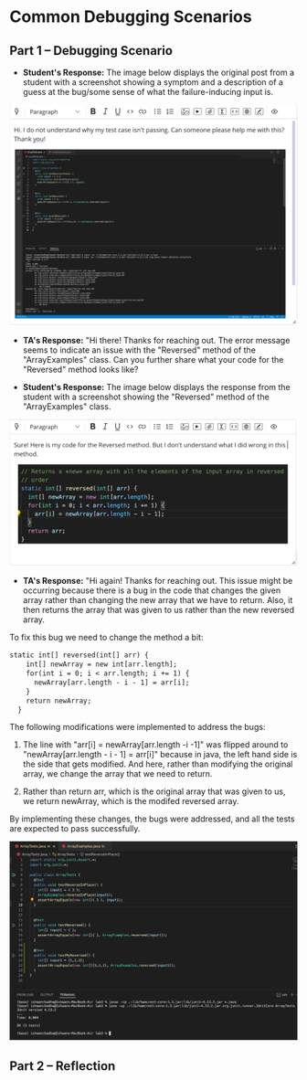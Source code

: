 # Common Debugging Scenarios

## Part 1 – Debugging Scenario

* **Student's Response:** The image below displays the original post from a student with a screenshot showing a symptom and a description of a guess at the bug/some sense of what the failure-inducing input is.

![Image](ss-1.png)

* **TA's Response:** "Hi there! Thanks for reaching out. The error message seems to indicate an issue with the "Reversed" method of the "ArrayExamples" class. Can you further share what your code for the "Reversed" method looks like?

* **Student's Response:** The image below displays the response from the student with a screenshot showing the "Reversed" method of the "ArrayExamples" class.

![Image](ss-2.png)

* **TA's Response:** "Hi again! Thanks for reaching out. This issue might be occurring because there is a bug in the code that changes the given array rather than changing the new array that we have to return. Also, it then returns the array that was given to us rather than the new reversed array.

To fix this bug we need to change the method a bit:

```
static int[] reversed(int[] arr) {
    int[] newArray = new int[arr.length];
    for(int i = 0; i < arr.length; i += 1) {
      newArray[arr.length - i - 1] = arr[i];
    }
    return newArray;
  }
```

The following modifications were implemented to address the bugs:

1. The line with "arr[i] = newArray[arr.length -i -1]" was flipped around to "newArray[arr.length - i - 1] = arr[i]" because in java, the left hand side is the side that gets modified. And here, rather than modifying the original array, we change the array that we need to return.

2. Rather than return arr, which is the original array that was given to us, we return newArray, which is the modifed reversed array.

By implementing these changes, the bugs were addressed, and all the tests are expected to pass successfully.

![Image](final.png)

## Part 2 – Reflection
